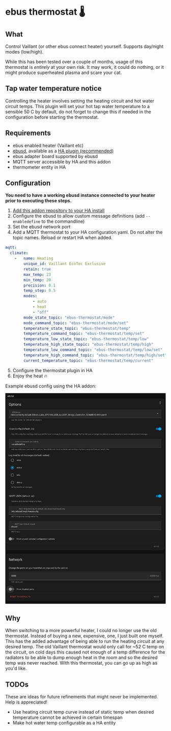 # ebus thermostat 🌡️

## What

Control Vaillant (or other ebus connect heater) yourself. Supports day/night modes (low/high).

While this has been tested over a couple of months, usage of this thermostat is *entirely* at your own risk.
It may work, it could do nothing, or it might produce superheated plasma and scare your cat.

## Tap water temperature notice

Controlling the heater involves setting the heating circuit and hot water circuit temps. This plugin will set your hot tap
water temperature to a sensible 50 C by default, do not forget to change this if needed in the configuration before 
starting the thermostat.

## Requirements

- ebus enabled heater (Vaillant etc)
- [ebusd](https://github.com/john30/ebusd), available as a [HA plugin (recommended)](https://github.com/LukasGrebe/ha-addons)
- ebus adapter board supported by ebusd
- MQTT server accessible by HA and this addon
- thermometer entity in HA

## Configuration

**You need to have a working ebusd instance connected to your heater prior to executing these steps.**

1. [Add this addon repository to your HA install](https://developers.home-assistant.io/docs/add-ons/repository/#installing-a-repository)
2. Configure the ebusd to allow custom message definitions (add `--enabledefine` to the commandline)
3. Set the ebusd network port
4. Add a MQTT thermostat to your HA configuration.yaml. Do not alter the topic names. Reload or restart HA when added.
```yaml
mqtt:
  climate:
    -   name: Heating
        unique_id: Vaillant EcoTec Exclusive
        retain: true
        max_temp: 23
        min_temp: 20
        precision: 0.1
        temp_step: 0.5
        modes:
            - auto
            - heat
            - "off"
        mode_state_topic: "ebus-thermostat/mode"
        mode_command_topic: "ebus-thermostat/mode/set"
        temperature_state_topic: "ebus-thermostat/temp"
        temperature_command_topic: "ebus-thermostat/temp/set"
        temperature_low_state_topic: "ebus-thermostat/temp/low"
        temperature_high_state_topic: "ebus-thermostat/temp/high"
        temperature_low_command_topic: "ebus-thermostat/temp/low/set"
        temperature_high_command_topic: "ebus-thermostat/temp/high/set"
        current_temperature_topic: "ebus-thermostat/temp/current"
```
5. Configure the thermostat plugin in HA
6. Enjoy the heat 🔥

Example ebusd config using the HA addon:

![ebusd-ha-config](ebusd-ha-config.png)

## Why

When switching to a more powerful heater, I could no longer use the old thermostat. Instead of buying a new, expensive, one,
I just built one myself. This has the added advantage of being able to run the heating circuit at any desired temp. The old
Vaillant thermostat would only call for ~52 C temp on the circuit, on cold days this caused not enough of a temp difference for
the radiators to be able to dump enough heat in the room and so the desired temp was never reached.
With this thermostat, you can go up as high as you'd like.

## TODOs

These are ideas for future refinements that might never be implemented. Help is appreciated!

- Use heating circuit temp curve instead of static temp when desired temperature cannot be achieved in certain timespan
- Make hot water temp configurable as a HA entity